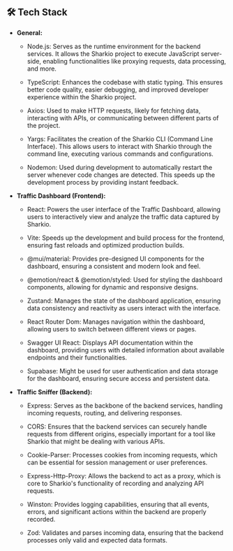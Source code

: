 ## 🛠 Tech Stack

- **General:**
  - Node.js: Serves as the runtime environment for the backend services. It allows the Sharkio project to execute JavaScript server-side, enabling functionalities like proxying requests, data processing, and more.

  - TypeScript: Enhances the codebase with static typing. This ensures better code quality, easier debugging, and improved developer experience within the Sharkio project.

  - Axios: Used to make HTTP requests, likely for fetching data, interacting with APIs, or communicating between different parts of the project.

  - Yargs: Facilitates the creation of the Sharkio CLI (Command Line Interface). This allows users to interact with Sharkio through the command line, executing various commands and configurations.

  - Nodemon: Used during development to automatically restart the server whenever code changes are detected. This speeds up the development process by providing instant feedback.

- **Traffic Dashboard (Frontend):**
  - React: Powers the user interface of the Traffic Dashboard, allowing users to interactively view and analyze the traffic data captured by Sharkio.

  - Vite: Speeds up the development and build process for the frontend, ensuring fast reloads and optimized production builds.

  - @mui/material: Provides pre-designed UI components for the dashboard, ensuring a consistent and modern look and feel.

  - @emotion/react & @emotion/styled: Used for styling the dashboard components, allowing for dynamic and responsive designs.

  - Zustand: Manages the state of the dashboard application, ensuring data consistency and reactivity as users interact with the interface.

  - React Router Dom: Manages navigation within the dashboard, allowing users to switch between different views or pages.

  - Swagger UI React: Displays API documentation within the dashboard, providing users with detailed information about available endpoints and their functionalities.

  - Supabase: Might be used for user authentication and data storage for the dashboard, ensuring secure access and persistent data.

- **Traffic Sniffer (Backend):**
  - Express: Serves as the backbone of the backend services, handling incoming requests, routing, and delivering responses.

  - CORS: Ensures that the backend services can securely handle requests from different origins, especially important for a tool like Sharkio that might be dealing with various APIs.

  - Cookie-Parser: Processes cookies from incoming requests, which can be essential for session management or user preferences.

  - Express-Http-Proxy: Allows the backend to act as a proxy, which is core to Sharkio's functionality of recording and analyzing API requests.

  - Winston: Provides logging capabilities, ensuring that all events, errors, and significant actions within the backend are properly recorded.

  - Zod: Validates and parses incoming data, ensuring that the backend processes only valid and expected data formats.

